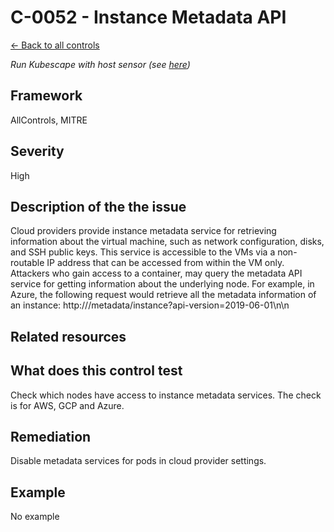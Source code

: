 # C-0052 - Instance Metadata API

[← Back to all controls](index.md)


_Run Kubescape with host sensor (see [here](../../components/host-sensor))_

## Framework

AllControls, MITRE

## Severity

High

## Description of the the issue

Cloud providers provide instance metadata service for retrieving information about the virtual machine, such as network configuration, disks, and SSH public keys. This service is accessible to the VMs via a non-routable IP address that can be accessed from within the VM only. Attackers who gain access to a container, may query the metadata API service for getting information about the underlying node. For example, in Azure, the following request would retrieve all the metadata information of an instance: http\:///metadata/instance?api-version=2019-06-01\\n\\n

## Related resources

## What does this control test

Check which nodes have access to instance metadata services. The check is for AWS, GCP and Azure.

## Remediation

Disable metadata services for pods in cloud provider settings.

## Example

No example
